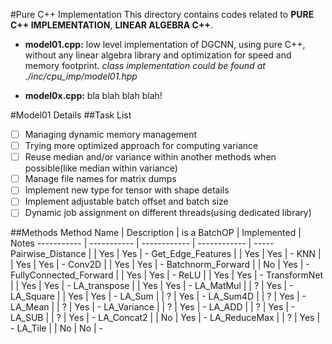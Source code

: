 #Pure C++ Implementation
This directory contains codes related to __PURE C++ IMPLEMENTATION__, __LINEAR ALGEBRA C++__.


* __model01.cpp:__ 
low level implementation of DGCNN, using pure C++, without any linear algebra library 
and optimization for speed and memory footprint. _class implementation could be found at ./inc/cpu_imp/model01.hpp_

* __model0x.cpp:__
bla blah blah blah!

#Model01 Details
##Task List
- [ ] Managing dynamic memory management
- [ ] Trying more optimized approach for computing variance
- [ ] Reuse median and/or variance within another methods when possible(like median within variance)
- [ ] Manage file names for matrix dumps
- [ ] Implement new type for tensor with shape details
- [ ] Implement adjustable batch offset and batch size
- [ ] Dynamic job assignment on different threads(using dedicated library)

##Methods
Method Name | Description | is a BatchOP | Implemented | Notes
----------- | ----------- | ------------ | ------------ | -----
Pairwise_Distance |  | Yes | Yes | -
Get_Edge_Features |  | Yes | Yes | -
KNN |  | Yes | Yes | -
Conv2D |  | Yes | Yes | -
Batchnorm_Forward |  | No | Yes | -
FullyConnected_Forward |  | Yes | Yes | -
ReLU |  | Yes | Yes | -
TransformNet |  | Yes | Yes | -
LA_transpose |  | Yes | Yes | -
LA_MatMul |  | ? | Yes | -
LA_Square |  | Yes | Yes | -
LA_Sum |  | ? | Yes | -
LA_Sum4D |  | ? | Yes | -
LA_Mean |  | ? | Yes | -
LA_Variance |  | ? | Yes | -
LA_ADD |  | ? | Yes | -
LA_SUB |  | ? | Yes | -
LA_Concat2 |  | No | Yes | -
LA_ReduceMax |  | ? | Yes | -
LA_Tile | | No | No | -


 

